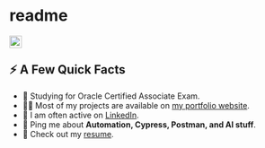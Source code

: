 # readme  

<a href="https://www.linkedin.com/in/kadiyan/">
  <img align="left" alt="Kadir Adiyan LinkedIn" width="22px" src="https://www.linkedin.com/feed/?nis=true&lipi=urn%3Ali%3Apage%3Ad_flagship3_profile_view_base%3B%2Ff%2Fy1QwzS9KCXBxAjb0wMQ%3D%3D" />
</a>

</br>

<div>
  
  
  <h2>⚡️ A Few Quick Facts</h2>
  <ul>
<!--     <li>🔭 I’m currently working on SDET <a target="_blank" href="https://spaces.qualcomm.com/">Snapdragon Spaces XR Developer Platform</a>.</li> -->
    <li>🧐 Studying for Oracle Certified Associate Exam.</li>
    <li>👨‍💻 Most of my projects are available on <a href="https://github.com/kadiradiyan">my portfolio website</a>.</li>
    <li>📝 I am often active on <a href="https://www.linkedin.com/in/kadiyan/">LinkedIn</a>.</li>
<!--     <li>📝 I regulary write articles on <a href="https:????">my blog</a>.</li> -->
    <li>💬 Ping me about <strong>Automation, Cypress, Postman, and AI stuff</strong>.</li>
    <li>📙 Check out my <a href="https://www.linkedin.com/in/kadiyan/">resume</a>.</li>
   <!-- <li>🎉 Fun Fact: I don't like .</li> -->
  </ul>
</div>

</br>
</br>

<p [![Top Langs](https://github-readme-stats.vercel.app/api/top-langs/?username=kadiradiyan)](https://github.com/anuraghazra/github-readme-stats) />

<img width="0" src="https://visitor-badge.glitch.me/badge?page_id=kadiradiyan.kadiradiyan" />

